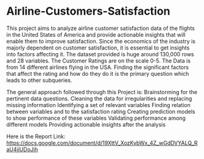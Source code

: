 # Airline-Customers-Satisfaction


This project aims to analyze airline customer satisfaction data of the flights in the United States of America and provide actionable insights that will enable them to improve satisfaction. Since the economics of the industry is majorly dependent on customer satisfaction, it is essential to get insights into factors affecting it. The dataset provided is huge around 130,000 rows and 28 variables. The Customer Ratings are on the scale 0-5. The Data is from 14 different airlines flying in the USA. Finding the significant factors that affect the rating and how do they do it is the primary question which leads to other subqueries.

The general approach followed through this Project is: Brainstorming for the pertinent data questions. Cleaning the data for irregularities and replacing missing information Identifying a set of relevant variables Finding relation between variables and to the satisfaction rating Creating prediction models to show performance of these variables Validating performance among different models Providing actionable insights after the analysis

Here is the Report Link: https://docs.google.com/document/d/19XttV_XozKybWx_4Z_wGdDVYALQ_RaU4jjUDoJih
